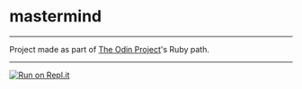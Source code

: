 # mastermind
- - -
Project made as part of [The Odin Project](https://www.theodinproject.com/lessons/ruby-mastermind)'s Ruby path.
- - -
[![Run on Repl.it](https://repl.it/badge/github/M-Sviridov/mastermind)](https://repl.it/github/M-Sviridov/mastermind)
